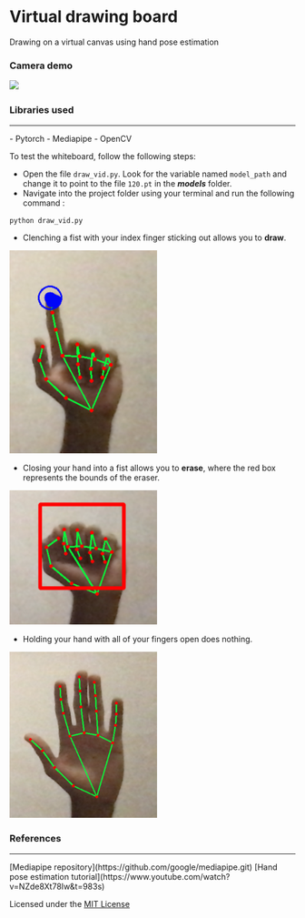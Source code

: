 # Virtual drawing board
Drawing on a virtual canvas using hand pose estimation

### Camera demo
![](imgs/demo.gif)

### Libraries used
<hr>
- Pytorch 
- Mediapipe 
- OpenCV

To test the whiteboard, follow the following steps:
- Open the file `draw_vid.py`. Look for the variable named `model_path` and change it to point to the file `120.pt` in the ***models*** folder.
- Navigate into the project folder using your terminal and run the following command :

```
python draw_vid.py
```
- Clenching a fist with your index finger sticking out allows you to **draw**.

<img src ="imgs/draw.png" width="260px" />

- Closing your hand into a fist allows you to **erase**, where the red box represents the bounds of the eraser.

<img src ="imgs/erase.png" width="260px" />

- Holding your hand with all of your fingers open does nothing.

<img src ="imgs/none.png" width="260px" />

### References
<hr>
[Mediapipe repository](https://github.com/google/mediapipe.git)
[Hand pose estimation tutorial](https://www.youtube.com/watch?v=NZde8Xt78Iw&t=983s)

Licensed under the [MIT License](LICENSE)
